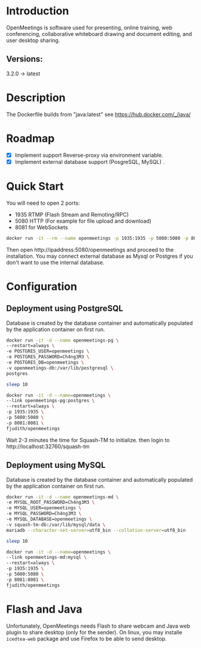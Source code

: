 # Introduction

OpenMeetings is software used for presenting, online training, web conferencing, collaborative whiteboard drawing and document editing, and user desktop sharing.

## Versions:

3.2.0 -> latest

# Description

The Dockerfile builds from "java:latest" see https://hub.docker.com/_/java/

# Roadmap

* [X] Implement support Reverse-proxy via environment variable.
* [X] Implement external database support (PosgreSQL, MySQL) .

# Quick Start

You will need to open 2 ports:

- 1935 RTMP (Flash Stream and Remoting/RPC)
- 5080 HTTP (For example for file upload and download)
- 8081 for WebSockets

```bash
docker run -it --rm --name openmeetings -p 1935:1935 -p 5080:5080 -p 8081:8081 fjudith/openmeetings
```

Then open http://ipaddress:5080/openmeetings and proceed to the installation. You may connect external database as Mysql or Postgres if you don't want to use the internal database.

# Configuration
## Deployment using PostgreSQL
Database is created by the database container and automatically populated by the application container on first run.

```bash
docker run -it -d --name openmeetings-pg \
--restart=always \
-e POSTGRES_USER=openmeetings \
-e POSTGRES_PASSWORD=Ch4ng3M3 \
-e POSTGRES_DB=openmeetings \
-v openmeetings-db:/var/lib/postgresql \
postgres

sleep 10

docker run -it -d --name=openmeetings \
--link openmeetings-pg:postgres \
--restart=always \
-p 1935:1935 \
-p 5080:5080 \
-p 8081:8081 \
fjudith/openmeetings
```

Wait 2-3 minutes the time for Squash-TM to initialize. then login to http://localhost:32760/squash-tm

## Deployment using MySQL
Database is created by the database container and automatically populated by the application container on first run.

```bash
docker run -it -d --name openmeetings-md \
-e MYSQL_ROOT_PASSWORD=Ch4ng3M3 \
-e MYSQL_USER=openmeetings \
-e MYSQL_PASSWORD=Ch4ng3M3 \
-e MYSQL_DATABASE=openmeetings \
-v squash-tm-db:/var/lib/mysql/data \
mariadb --character-set-server=utf8_bin --collation-server=utf8_bin

sleep 10

docker run -it -d --name=openmeetings \
--link openmeetings-md:mysql \
--restart=always \
-p 1935:1935 \
-p 5080:5080 \
-p 8081:8081 \
fjudith/openmeetings
```

# Flash and Java

Unfortunately, OpenMeetings needs Flash to share webcam and Java web plugin to share desktop (only for the sender). On linux, you may installe `icedtea-web` package and use Firefox to be able to send desktop.


